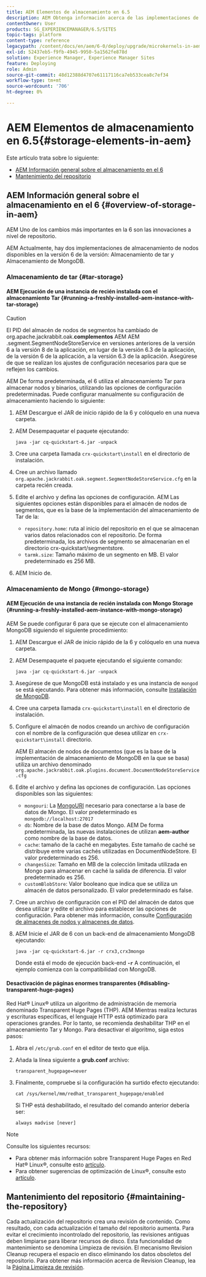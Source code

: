 ```yaml
---
title: AEM Elementos de almacenamiento en 6.5
description: AEM Obtenga información acerca de las implementaciones de almacenamiento de nodos disponibles en la versión 6.5 de y cómo mantener el repositorio.
contentOwner: User
products: SG_EXPERIENCEMANAGER/6.5/SITES
topic-tags: platform
content-type: reference
legacypath: /content/docs/en/aem/6-0/deploy/upgrade/microkernels-in-aem-6-0
exl-id: 52437eb5-f9fb-4945-9950-5a1562fe878d
solution: Experience Manager, Experience Manager Sites
feature: Deploying
role: Admin
source-git-commit: 48d12388d4707e61117116ca7eb533cea8c7ef34
workflow-type: tm+mt
source-wordcount: '706'
ht-degree: 0%

---
```


# AEM Elementos de almacenamiento en 6.5{#storage-elements-in-aem}

Este artículo trata sobre lo siguiente:

* [AEM Información general sobre el almacenamiento en el 6](/help/sites-deploying/storage-elements-in-aem-6.md#overview-of-storage-in-aem)
* [Mantenimiento del repositorio](/help/sites-deploying/storage-elements-in-aem-6.md#maintaining-the-repository)

## AEM Información general sobre el almacenamiento en el 6 {#overview-of-storage-in-aem}

AEM Uno de los cambios más importantes en la 6 son las innovaciones a nivel de repositorio.

AEM Actualmente, hay dos implementaciones de almacenamiento de nodos disponibles en la versión 6 de la versión: Almacenamiento de tar y Almacenamiento de MongoDB.

### Almacenamiento de tar {#tar-storage}

#### AEM Ejecución de una instancia de recién instalada con el almacenamiento Tar {#running-a-freshly-installed-aem-instance-with-tar-storage}

>[!CAUTION]
>
>El PID del almacén de nodos de segmentos ha cambiado de org.apache.jackrabbit.oak.**complementos** AEM AEM .segment.SegmentNodeStoreService en versiones anteriores de la versión 6 a la versión 8 de la aplicación, en lugar de la versión 6.3 de la aplicación, de la versión 6 de la aplicación, a la versión 6.3 de la aplicación. Asegúrese de que se realizan los ajustes de configuración necesarios para que se reflejen los cambios.

AEM De forma predeterminada, el 6 utiliza el almacenamiento Tar para almacenar nodos y binarios, utilizando las opciones de configuración predeterminadas. Puede configurar manualmente su configuración de almacenamiento haciendo lo siguiente:

1. AEM Descargue el JAR de inicio rápido de la 6 y colóquelo en una nueva carpeta.
1. AEM Desempaquetar el paquete ejecutando:

   `java -jar cq-quickstart-6.jar -unpack`

1. Cree una carpeta llamada `crx-quickstart\install` en el directorio de instalación.

1. Cree un archivo llamado `org.apache.jackrabbit.oak.segment.SegmentNodeStoreService.cfg` en la carpeta recién creada.

1. Edite el archivo y defina las opciones de configuración. AEM Las siguientes opciones están disponibles para el almacén de nodos de segmentos, que es la base de la implementación del almacenamiento de Tar de la:

   * `repository.home`: ruta al inicio del repositorio en el que se almacenan varios datos relacionados con el repositorio. De forma predeterminada, los archivos de segmento se almacenarían en el directorio crx-quickstart/segmentstore.
   * `tarmk.size`: Tamaño máximo de un segmento en MB. El valor predeterminado es 256 MB.

1. AEM Inicio de.

### Almacenamiento de Mongo {#mongo-storage}

#### AEM Ejecución de una instancia de recién instalada con Mongo Storage {#running-a-freshly-installed-aem-instance-with-mongo-storage}

AEM Se puede configurar 6 para que se ejecute con el almacenamiento MongoDB siguiendo el siguiente procedimiento:

1. AEM Descargue el JAR de inicio rápido de la 6 y colóquelo en una nueva carpeta.
1. AEM Desempaquete el paquete ejecutando el siguiente comando:

   `java -jar cq-quickstart-6.jar -unpack`

1. Asegúrese de que MongoDB está instalado y es una instancia de `mongod` se está ejecutando. Para obtener más información, consulte [Instalación de MongoDB](https://docs.mongodb.org/manual/installation/).
1. Cree una carpeta llamada `crx-quickstart\install` en el directorio de instalación.
1. Configure el almacén de nodos creando un archivo de configuración con el nombre de la configuración que desea utilizar en `crx-quickstart\install` directorio.

   AEM El almacén de nodos de documentos (que es la base de la implementación de almacenamiento de MongoDB en la que se basa) utiliza un archivo denominado `org.apache.jackrabbit.oak.plugins.document.DocumentNodeStoreService.cfg`

1. Edite el archivo y defina las opciones de configuración. Las opciones disponibles son las siguientes:

   * `mongouri`: La [MongoURI](https://docs.mongodb.org/manual/reference/connection-string/) necesario para conectarse a la base de datos de Mongo. El valor predeterminado es `mongodb://localhost:27017`
   * `db`: Nombre de la base de datos Mongo. AEM De forma predeterminada, las nuevas instalaciones de utilizan **aem-author** como nombre de la base de datos.
   * `cache`: tamaño de la caché en megabytes. Este tamaño de caché se distribuye entre varias cachés utilizadas en DocumentNodeStore. El valor predeterminado es 256.
   * `changesSize`: Tamaño en MB de la colección limitada utilizada en Mongo para almacenar en caché la salida de diferencia. El valor predeterminado es 256.
   * `customBlobStore`: Valor booleano que indica que se utiliza un almacén de datos personalizado. El valor predeterminado es false.

1. Cree un archivo de configuración con el PID del almacén de datos que desea utilizar y edite el archivo para establecer las opciones de configuración. Para obtener más información, consulte [Configuración de almacenes de nodos y almacenes de datos](/help/sites-deploying/data-store-config.md).

1. AEM Inicie el JAR de 6 con un back-end de almacenamiento MongoDB ejecutando:

   ```shell
   java -jar cq-quickstart-6.jar -r crx3,crx3mongo
   ```

   Donde está el modo de ejecución back-end **`-r`** A continuación, el ejemplo comienza con la compatibilidad con MongoDB.

#### Desactivación de páginas enormes transparentes {#disabling-transparent-huge-pages}

Red Hat® Linux® utiliza un algoritmo de administración de memoria denominado Transparent Huge Pages (THP). AEM Mientras realiza lecturas y escrituras específicas, el lenguaje HTTP está optimizado para operaciones grandes. Por lo tanto, se recomienda deshabilitar THP en el almacenamiento Tar y Mongo. Para desactivar el algoritmo, siga estos pasos:

1. Abra el `/etc/grub.conf` en el editor de texto que elija.
1. Añada la línea siguiente a **grub.conf** archivo:

   ```
   transparent_hugepage=never
   ```

1. Finalmente, compruebe si la configuración ha surtido efecto ejecutando:

   ```
   cat /sys/kernel/mm/redhat_transparent_hugepage/enabled
   ```

   Si THP está deshabilitado, el resultado del comando anterior debería ser:

   ```
   always madvise [never]
   ```

>[!NOTE]
>
>Consulte los siguientes recursos:
>
>* Para obtener más información sobre Transparent Huge Pages en Red Hat® Linux®, consulte esto [artículo](https://access.redhat.com/solutions/46111).
>* Para obtener sugerencias de optimización de Linux®, consulte esto [artículo](https://experienceleague.adobe.com/docs/experience-manager-65/deploying/configuring/configuring-performance.html?lang=es).
>

## Mantenimiento del repositorio {#maintaining-the-repository}

Cada actualización del repositorio crea una revisión de contenido. Como resultado, con cada actualización el tamaño del repositorio aumenta. Para evitar el crecimiento incontrolado del repositorio, las revisiones antiguas deben limpiarse para liberar recursos de disco. Esta funcionalidad de mantenimiento se denomina Limpieza de revisión. El mecanismo Revision Cleanup recupera el espacio en disco eliminando los datos obsoletos del repositorio. Para obtener más información acerca de Revision Cleanup, lea la [Página Limpieza de revisión](/help/sites-deploying/revision-cleanup.md).
